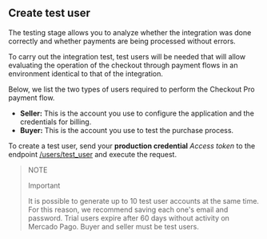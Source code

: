 ## Create test user
 
The testing stage allows you to analyze whether the integration was done correctly and whether payments are being processed without errors.
 
To carry out the integration test, test users will be needed that will allow evaluating the operation of the checkout through payment flows in an environment identical to that of the integration.
 
Below, we list the two types of users required to perform the Checkout Pro payment flow.
 
* **Seller:** This is the account you use to configure the application and the credentials for billing.
* **Buyer:** This is the account you use to test the purchase process.
 
To create a test user, send your **production credential** _Access token_ to the endpoint [/users/test_user](https://www.mercadopago[FAKER][URL][DOMAIN]/developers/en/reference/test_user/_users_test_user/post) and execute the request.
 
> NOTE
>
> Important
>
> It is possible to generate up to 10 test user accounts at the same time. For this reason, we recommend saving each one's email and password. Trial users expire after 60 days without activity on Mercado Pago. Buyer and seller must be test users.